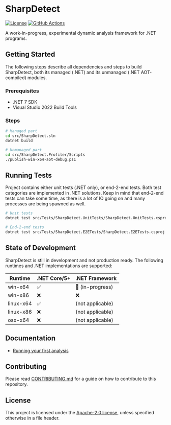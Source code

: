# SharpDetect

[![License](https://img.shields.io/badge/License-Apache_2.0-blue.svg)](https://github.com/acizmarik/sharpdetect/LICENSE.md)
[![GitHub Actions](https://github.com/acizmarik/sharpdetect/actions/workflows/main.yml/badge.svg)](https://github.com/acizmarik/sharpdetect/actions)

A work-in-progress, experimental dynamic analysis framework for .NET programs.

## Getting Started

The following steps describe all dependencies and steps to build SharpDetect, both its managed (.NET) and its unmanaged (.NET AOT-compiled) modules.

### Prerequisites

* .NET 7 SDK
* Visual Studio 2022 Build Tools

### Steps

```bash
# Managed part
cd src/SharpDetect.sln
dotnet build

# Unmanaged part
cd src/SharpDetect.Profiler/Scripts
./publish-win-x64-aot-debug.ps1
```

## Running Tests

Project contains either unit tests (.NET only), or end-2-end tests. Both test categories are implemented in .NET solutions. Keep in mind that end-2-end tests can take some time, as there is a lot of IO going on and many processes are being spawned as well.

```bash
# Unit tests
dotnet test src/Tests/SharpDetect.UnitTests/SharpDetect.UnitTests.csproj

# End-2-end tests
dotnet test src/Tests/SharpDetect.E2ETests/SharpDetect.E2ETests.csproj
```

## State of Development

SharpDetect is still in development and not production ready. The following runtimes and .NET implementations are supported:

| Runtime   | .NET Core/5+                  | .NET Framework               |
| --------- | ----------------------------- | ---------------------------- |
| win-x64   | :white_check_mark:            | :construction: (in-progress) |
| win-x86   | :x:                           | :x:                          |
| linux-x64 | :white_check_mark:            | (not applicable)             |
| linux-x86 | :x:                           | (not applicable)             |
| osx-x64   | :x:                           | (not applicable)             |

## Documentation

* [Running your first analysis](docs/running-analysis.md)

## Contributing

Please read [CONTRIBUTING.md](CONTRIBUTING.md) for a guide on how to contribute to this repository.

## License

This project is licensed under the [Apache-2.0 license](LICENSE), unless specified otherwise in a file header.
